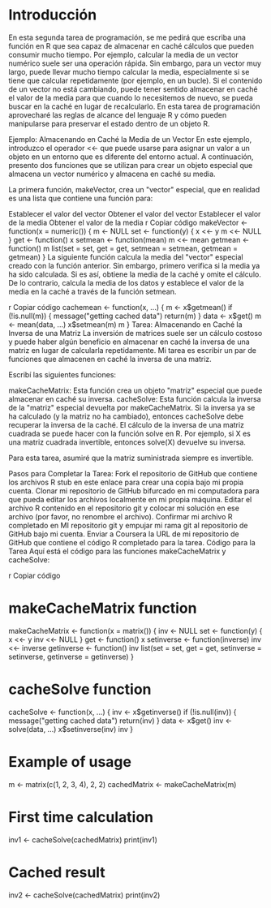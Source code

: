 # Introducción

En esta segunda tarea de programación, se me pedirá que escriba una función en R que sea capaz de almacenar en caché cálculos que pueden consumir mucho tiempo. Por ejemplo, calcular la media de un vector numérico suele ser una operación rápida. Sin embargo, para un vector muy largo, puede llevar mucho tiempo calcular la media, especialmente si se tiene que calcular repetidamente (por ejemplo, en un bucle). Si el contenido de un vector no está cambiando, puede tener sentido almacenar en caché el valor de la media para que cuando lo necesitemos de nuevo, se pueda buscar en la caché en lugar de recalcularlo. En esta tarea de programación aprovecharé las reglas de alcance del lenguaje R y cómo pueden manipularse para preservar el estado dentro de un objeto R.

Ejemplo: Almacenando en Caché la Media de un Vector
En este ejemplo, introduzco el operador <<- que puede usarse para asignar un valor a un objeto en un entorno que es diferente del entorno actual. A continuación, presento dos funciones que se utilizan para crear un objeto especial que almacena un vector numérico y almacena en caché su media.

La primera función, makeVector, crea un "vector" especial, que en realidad es una lista que contiene una función para:

Establecer el valor del vector
Obtener el valor del vector
Establecer el valor de la media
Obtener el valor de la media
r
Copiar código
makeVector <- function(x = numeric()) {
    m <- NULL
    set <- function(y) {
        x <<- y
        m <<- NULL
    }
    get <- function() x
    setmean <- function(mean) m <<- mean
    getmean <- function() m
    list(set = set, get = get,
         setmean = setmean,
         getmean = getmean)
}
La siguiente función calcula la media del "vector" especial creado con la función anterior. Sin embargo, primero verifica si la media ya ha sido calculada. Si es así, obtiene la media de la caché y omite el cálculo. De lo contrario, calcula la media de los datos y establece el valor de la media en la caché a través de la función setmean.

r
Copiar código
cachemean <- function(x, ...) {
    m <- x$getmean()
    if (!is.null(m)) {
        message("getting cached data")
        return(m)
    }
    data <- x$get()
    m <- mean(data, ...)
    x$setmean(m)
    m
}
Tarea: Almacenando en Caché la Inversa de una Matriz
La inversión de matrices suele ser un cálculo costoso y puede haber algún beneficio en almacenar en caché la inversa de una matriz en lugar de calcularla repetidamente. Mi tarea es escribir un par de funciones que almacenen en caché la inversa de una matriz.

Escribí las siguientes funciones:

makeCacheMatrix: Esta función crea un objeto "matriz" especial que puede almacenar en caché su inversa.
cacheSolve: Esta función calcula la inversa de la "matriz" especial devuelta por makeCacheMatrix. Si la inversa ya se ha calculado (y la matriz no ha cambiado), entonces cacheSolve debe recuperar la inversa de la caché.
El cálculo de la inversa de una matriz cuadrada se puede hacer con la función solve en R. Por ejemplo, si X es una matriz cuadrada invertible, entonces solve(X) devuelve su inversa.

Para esta tarea, asumiré que la matriz suministrada siempre es invertible.

Pasos para Completar la Tarea:
Fork el repositorio de GitHub que contiene los archivos R stub en este enlace para crear una copia bajo mi propia cuenta.
Clonar mi repositorio de GitHub bifurcado en mi computadora para que pueda editar los archivos localmente en mi propia máquina.
Editar el archivo R contenido en el repositorio git y colocar mi solución en ese archivo (por favor, no renombre el archivo).
Confirmar mi archivo R completado en MI repositorio git y empujar mi rama git al repositorio de GitHub bajo mi cuenta.
Enviar a Coursera la URL de mi repositorio de GitHub que contiene el código R completado para la tarea.
Código para la Tarea
Aquí está el código para las funciones makeCacheMatrix y cacheSolve:

r
Copiar código
# makeCacheMatrix function
makeCacheMatrix <- function(x = matrix()) {
    inv <- NULL
    set <- function(y) {
        x <<- y
        inv <<- NULL
    }
    get <- function() x
    setinverse <- function(inverse) inv <<- inverse
    getinverse <- function() inv
    list(set = set, get = get,
         setinverse = setinverse,
         getinverse = getinverse)
}

# cacheSolve function
cacheSolve <- function(x, ...) {
    inv <- x$getinverse()
    if (!is.null(inv)) {
        message("getting cached data")
        return(inv)
    }
    data <- x$get()
    inv <- solve(data, ...)
    x$setinverse(inv)
    inv
}

# Example of usage
m <- matrix(c(1, 2, 3, 4), 2, 2)
cachedMatrix <- makeCacheMatrix(m)

# First time calculation
inv1 <- cacheSolve(cachedMatrix)
print(inv1)

# Cached result
inv2 <- cacheSolve(cachedMatrix)
print(inv2)
